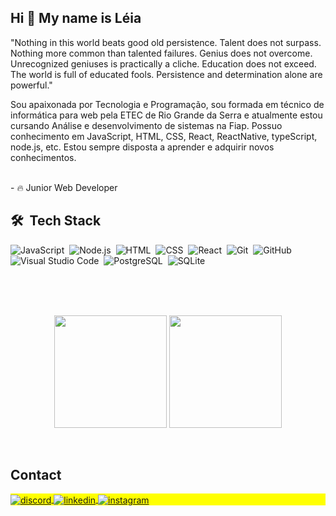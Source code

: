 <h2 align="left">Hi 👋 My name is Léia</h2>

"Nothing in this world beats good old persistence. Talent does not surpass. Nothing more common than talented failures. Genius does not overcome. Unrecognized geniuses is practically a cliche. Education does not exceed. The world is full of educated fools. Persistence and determination alone are powerful."

Sou apaixonada por Tecnologia e Programação, sou formada em técnico de informática para web pela ETEC de Rio Grande da Serra e atualmente estou cursando Análise e desenvolvimento de sistemas na Fiap. Possuo conhecimento em JavaScript, HTML, CSS, React, ReactNative, typeScript, node.js, etc. Estou sempre disposta a aprender e adquirir novos conhecimentos.


</br>
- 🔥 Junior Web Developer
</br>

## 🛠 &nbsp;Tech Stack

![JavaScript](https://img.shields.io/badge/-JavaScript-05122A?style=flat&logo=javascript)&nbsp;
![Node.js](https://img.shields.io/badge/-Node.js-05122A?style=flat&logo=node.js)&nbsp;
![HTML](https://img.shields.io/badge/-HTML-05122A?style=flat&logo=HTML5)&nbsp;
![CSS](https://img.shields.io/badge/-CSS-05122A?style=flat&logo=CSS3&logoColor=1572B6)&nbsp;
![React](https://img.shields.io/badge/-React-05122A?style=flat&logo=react)&nbsp;
![Git](https://img.shields.io/badge/-Git-05122A?style=flat&logo=git)&nbsp;
![GitHub](https://img.shields.io/badge/-GitHub-05122A?style=flat&logo=github)&nbsp;
![Visual Studio Code](https://img.shields.io/badge/-Visual%20Studio%20Code-05122A?style=flat&logo=visual-studio-code&logoColor=007ACC)&nbsp;
![PostgreSQL](https://img.shields.io/badge/-PostgreSQL-05122A?style=flat&logo=postgresql)&nbsp;
![SQLite](https://img.shields.io/badge/-SQLite-05122A?style=flat&logo=sqlite)&nbsp;

</br>
</br>

  <br>
  <p align="center">
    <img height="180em" src="https://github-readme-stats-eight-theta.vercel.app/api?username=leiaoliver&show_icons=true&theme=tokyonight&include_all_commits=true&count_private=true"/>
    <img height="180em" src="https://github-readme-stats-eight-theta.vercel.app/api/top-langs/?username=leiaoliver&layout=compact&langs_count=8&theme=tokyonight&include_all_commits=true&count_private=true"/>
  </p>
</br>

## Contact

<p align="left" style="background:yellow">
<a href="https://discord.com/channels/Léia#6198" target="_blank">
  <img align="center" src="https://img.shields.io/badge/-leiaoliver-05122A?style=flat&logo=discord" alt="discord"/>  
</a>
<a href="https://www.linkedin.com/in/leia-oliveira388/" target="_blank">
  <img align="center" src="https://img.shields.io/badge/-leiaoliver-05122A?style=flat&logo=linkedin" alt="linkedin"/>
</a>
<a href="https://www.instagram.com/leiaoliver388/" target="_blank">
 <img align="center" src="https://img.shields.io/badge/-leiaoliver-05122A?style=flat&logo=instagram" alt="instagram"/>
</a>
</p>

